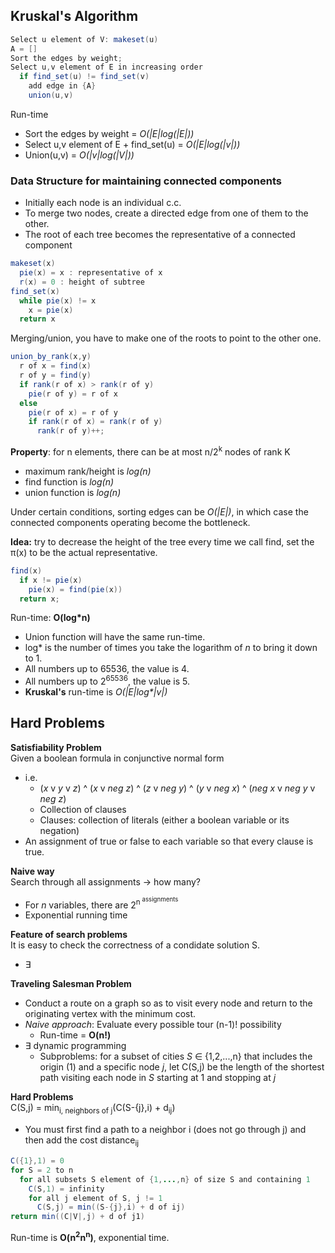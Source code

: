 ## Kruskal's Algorithm

```java
Select u element of V: makeset(u)
A = []
Sort the edges by weight;
Select u,v element of E in increasing order  
  if find_set(u) != find_set(v)
    add edge in {A}
    union(u,v)
```

Run-time  
* Sort the edges by weight = _O(|E|log(|E|))_
* Select u,v element of E + find_set(u) = _O(|E|log(|v|))_
* Union(u,v) = _O(|v|log(|V|))_

### Data Structure for maintaining connected components

* Initially each node is an individual c.c.
* To merge two nodes, create a directed edge from one of them to the other.
* The root of each tree becomes the representative of a connected component

```java
makeset(x)
  pie(x) = x : representative of x
  r(x) = 0 : height of subtree
find_set(x)
  while pie(x) != x
    x = pie(x)
  return x
```

Merging/union, you have to make one of the roots to point to the other one.

```java
union_by_rank(x,y)
  r of x = find(x)
  r of y = find(y)
  if rank(r of x) > rank(r of y)
    pie(r of y) = r of x
  else
    pie(r of x) = r of y
    if rank(r of x) = rank(r of y)
      rank(r of y)++;
```

__Property__: for n elements, there can be at most n/2<sup>k</sup> nodes of rank K  
* maximum rank/height is _log(n)_
* find function is _log(n)_
* union function is _log(n)_

Under certain conditions, sorting edges can be _O(|E|)_, in which case the connected components operating become the bottleneck.

__Idea:__ try to decrease the height of the tree every time we call find, set the &pi;(x) to be the actual representative.

```java
find(x)
  if x != pie(x)
    pie(x) = find(pie(x))
  return x;
```
Run-time: __O(log*n)__  
* Union function will have the same run-time.
* log* is the number of times you take the logarithm of _n_ to bring it down to 1.
* All numbers up to 65536, the value is 4.
* All numbers up to 2<sup>65536</sup>, the value is 5.
* __Kruskal's__ run-time is _O(|E|log*|v|)_

## Hard Problems

__Satisfiability Problem__  
Given a boolean formula in conjunctive normal form  
* i.e.
  - (_x_ v _y_ v _z_) ^ (_x_ v _neg z_) ^ (_z_ v _neg y_) ^ (_y_ v _neg x_) ^ (_neg x_ v _neg y_ v _neg z_)
  - Collection of clauses
  - Clauses: collection of literals (either a boolean variable or its negation)
* An assignment of true or false to each variable so that every clause is true.

__Naive way__  
Search through all assignments -> how many?
* For _n_ variables, there are 2<sup>n<sup> assignments
* Exponential running time

__Feature of search problems__  
It is easy to check the correctness of a condidate solution S.  
* ∃

__Traveling Salesman Problem__  
* Conduct a route on a graph so as to visit every node and return to the originating vertex with the minimum cost.
* _Naive approach_: Evaluate every possible tour (n-1)! possibility
  - Run-time = __O(n!)__
* ∃ dynamic programming
  - Subproblems: for a subset of cities _S_ &isin; {1,2,...,n} that includes the origin (1) and a specific node _j_, let C(S,j) be the length of the shortest path visiting each node in _S_ starting at 1 and stopping at _j_

__Hard Problems__  
C(S,j) = min<sub>i, neighbors of j</sub>(C(S-{j},i) + d<sub>ij</sub>)  
* You must first find a path to a neighbor i (does not go through j) and then add the cost distance<sub>ij</sub>

```java
C({1},1) = 0
for S = 2 to n
  for all subsets S element of {1,...,n} of size S and containing 1
    C(S,1) = infinity
    for all j element of S, j != 1
      C(S,j) = min((S-{j},i) + d of ij)
return min((C|V|,j) + d of j1)
```

Run-time is __O(n<sup>2</sup>n<sup>n</sup>)__, exponential time.
